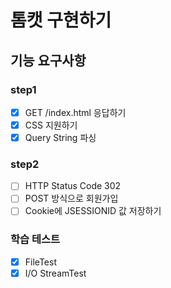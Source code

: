 # 톰캣 구현하기

## 기능 요구사항

### step1
- [x] GET /index.html 응답하기
- [x] CSS 지원하기
- [x] Query String 파싱

### step2
- [ ] HTTP Status Code 302
- [ ] POST 방식으로 회원가입
- [ ] Cookie에 JSESSIONID 값 저장하기

### 학습 테스트
- [x] FileTest
- [x] I/O StreamTest
